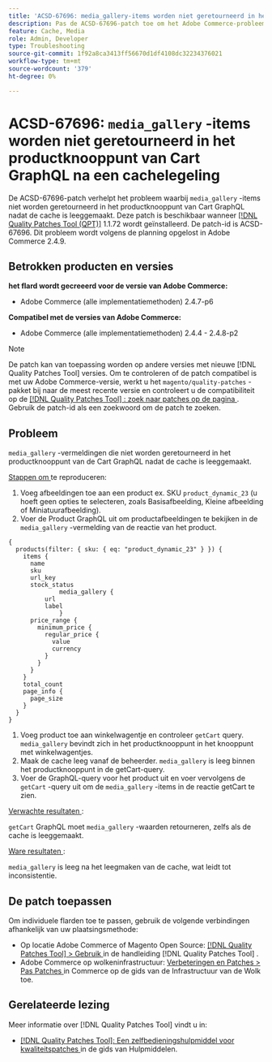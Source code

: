 ```yaml
---
title: 'ACSD-67696: media_gallery-items worden niet geretourneerd in het productknooppunt van Cart GraphQL na het leegmaken van de cache'
description: Pas de ACSD-67696-patch toe om het Adobe Commerce-probleem op te lossen waarbij media_gallery-items niet worden geretourneerd in het productknooppunt van Cart GraphQL nadat de cache is leeggemaakt.
feature: Cache, Media
role: Admin, Developer
type: Troubleshooting
source-git-commit: 1f92a8ca3413ff56670d1df4108dc32234376021
workflow-type: tm+mt
source-wordcount: '379'
ht-degree: 0%

---
```



# ACSD-67696: `media_gallery` -items worden niet geretourneerd in het productknooppunt van Cart GraphQL na een cachelegeling

De ACSD-67696-patch verhelpt het probleem waarbij `media_gallery` -items niet worden geretourneerd in het productknooppunt van Cart GraphQL nadat de cache is leeggemaakt. Deze patch is beschikbaar wanneer [[!DNL Quality Patches Tool (QPT)]](/help/tools/quality-patches-tool/quality-patches-tool-to-self-serve-quality-patches.md) 1.1.72 wordt geïnstalleerd. De patch-id is ACSD-67696. Dit probleem wordt volgens de planning opgelost in Adobe Commerce 2.4.9.

## Betrokken producten en versies

**het flard wordt gecreeerd voor de versie van Adobe Commerce:**

* Adobe Commerce (alle implementatiemethoden) 2.4.7-p6

**Compatibel met de versies van Adobe Commerce:**

* Adobe Commerce (alle implementatiemethoden) 2.4.4 - 2.4.8-p2

>[!NOTE]
>
>De patch kan van toepassing worden op andere versies met nieuwe [!DNL Quality Patches Tool] versies. Om te controleren of de patch compatibel is met uw Adobe Commerce-versie, werkt u het `magento/quality-patches` -pakket bij naar de meest recente versie en controleert u de compatibiliteit op de [[!DNL Quality Patches Tool] : zoek naar patches op de pagina ](https://experienceleague.adobe.com/tools/commerce-quality-patches/index.html) . Gebruik de patch-id als een zoekwoord om de patch te zoeken.

## Probleem

`media_gallery` -vermeldingen die niet worden geretourneerd in het productknooppunt van de Cart GraphQL nadat de cache is leeggemaakt.

<u> Stappen om </u> te reproduceren:

1. Voeg afbeeldingen toe aan een product ex. SKU `product_dynamic_23` (u hoeft geen opties te selecteren, zoals Basisafbeelding, Kleine afbeelding of Miniatuurafbeelding).
1. Voer de Product GraphQL uit om productafbeeldingen te bekijken in de `media_gallery` -vermelding van de reactie van het product.

```
{
  products(filter: { sku: { eq: "product_dynamic_23" } }) {
    items {
      name
      sku
      url_key
      stock_status
			  media_gallery {
          url
          label
			  }
      price_range {
        minimum_price {
          regular_price {
            value
            currency
          }
        }
      }
    }
    total_count
    page_info {
      page_size
    }
  }
}
```

1. Voeg product toe aan winkelwagentje en controleer `getCart` query. `media_gallery` bevindt zich in het productknooppunt in het knooppunt met winkelwagentjes.
1. Maak de cache leeg vanaf de beheerder. `media_gallery` is leeg binnen het productknooppunt in de getCart-query.
1. Voer de GraphQL-query voor het product uit en voer vervolgens de `getCart` -query uit om de `media_gallery` -items in de reactie getCart te zien.

<u> Verwachte resultaten </u>:

`getCart` GraphQL moet `media_gallery` -waarden retourneren, zelfs als de cache is leeggemaakt.

<u> Ware resultaten </u>:

`media_gallery` is leeg na het leegmaken van de cache, wat leidt tot inconsistentie.

## De patch toepassen

Om individuele flarden toe te passen, gebruik de volgende verbindingen afhankelijk van uw plaatsingsmethode:

* Op locatie Adobe Commerce of Magento Open Source: [[!DNL Quality Patches Tool] > Gebruik ](/help/tools/quality-patches-tool/usage.md) in de handleiding [!DNL Quality Patches Tool] .
* Adobe Commerce op wolkeninfrastructuur: [ Verbeteringen en Patches > Pas Patches ](https://experienceleague.adobe.com/docs/commerce-cloud-service/user-guide/develop/upgrade/apply-patches.html) in Commerce op de gids van de Infrastructuur van de Wolk toe.

## Gerelateerde lezing

Meer informatie over [!DNL Quality Patches Tool] vindt u in:

* [[!DNL Quality Patches Tool]: Een zelfbedieningshulpmiddel voor kwaliteitspatches ](/help/tools/quality-patches-tool/quality-patches-tool-to-self-serve-quality-patches.md) in de gids van Hulpmiddelen.
